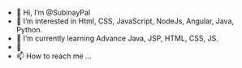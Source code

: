 - 👋 Hi, I’m @SubinayPal
- 👀 I’m interested in Html, CSS, JavaScript, NodeJs, Angular, Java, Python.
- 🌱 I’m currently learning Advance Java, JSP, HTML, CSS, JS.
- 💞️ 
- 📫 How to reach me ...

<!---
SubinayPal/SubinayPal is a ✨ special ✨ repository because its `README.md` (this file) appears on your GitHub profile.
You can click the Preview link to take a look at your changes.
--->
